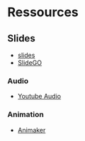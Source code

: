 # Ressources

## Slides
* [slides](https://business.tutsplus.com/fr/articles/best-business-presentation-templates-for-google-slides-2018--cms-31177)
* [SlideGO](https://slidesgo.com/)

### Audio

* [Youtube Audio](https://www.youtube.com/audiolibrary/music?nv=1)

### Animation

* [Animaker](https://tool.animaker.fr/dashboard)

